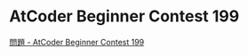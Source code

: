 AtCoder Beginner Contest 199
===

[問題 - AtCoder Beginner Contest 199](https://atcoder.jp/contests/abc199/tasks)
